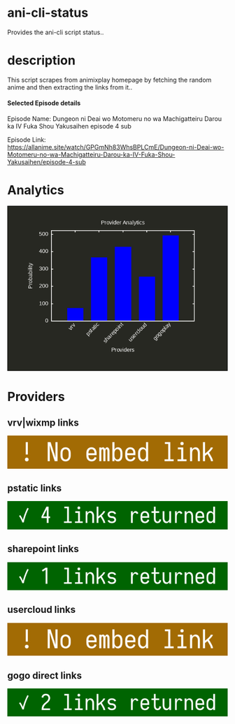 # ani-cli-status
Provides the ani-cli script status..

# description
This script scrapes from animixplay homepage by fetching the random anime and then extracting the links from it..

#### Selected Episode details

Episode Name: Dungeon ni Deai wo Motomeru no wa Machigatteiru Darou ka IV Fuka Shou Yakusaihen episode 4 sub

Episode Link: https://allanime.site/watch/GPGmNh83WhsBPLCmE/Dungeon-ni-Deai-wo-Motomeru-no-wa-Machigatteiru-Darou-ka-IV-Fuka-Shou-Yakusaihen/episode-4-sub
 
# Analytics

<img src="./analytics.png">

# Providers

##  vrv|wixmp links

<img src="./images/vrv.jpg">

##  pstatic links

<img src="./images/pstatic.jpg">

##  sharepoint links

<img src="./images/sharepoint.jpg">

##  usercloud links

<img src="./images/usercloud.jpg">

## gogo direct links

<img src="./images/gogoplay.jpg">
